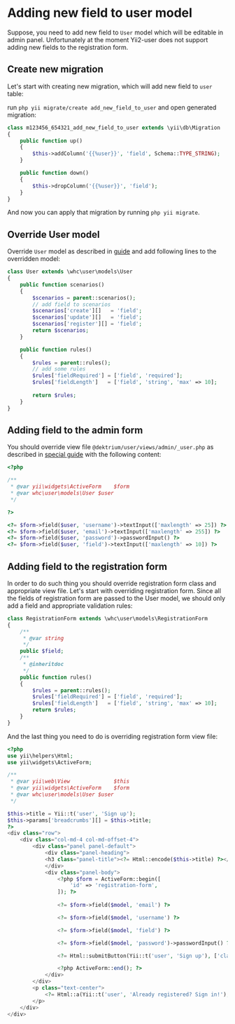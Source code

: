 # Adding new field to user model

Suppose, you need to add new field to `User` model which will be editable in
admin panel. Unfortunately at the moment Yii2-user does not support adding new
fields to the registration form.

## Create new migration

Let's start with creating new migration, which will add new field to `user` table:

run `php yii migrate/create add_new_field_to_user` and open generated migration:

```php
class m123456_654321_add_new_field_to_user extends \yii\db\Migration
{
    public function up()
    {
        $this->addColumn('{{%user}}', 'field', Schema::TYPE_STRING);
    }

    public function down()
    {
        $this->dropColumn('{{%user}}', 'field');
    }
}
```

And now you can apply that migration by running `php yii migrate`.

## Override User model

Override `User` model as described in [guide](overriding-models.md) and add following lines to the overridden model:

```php
class User extends \whc\user\models\User
{
    public function scenarios()
    {
        $scenarios = parent::scenarios();
        // add field to scenarios
        $scenarios['create'][]   = 'field';
        $scenarios['update'][]   = 'field';
        $scenarios['register'][] = 'field';
        return $scenarios;
    }

    public function rules()
    {
        $rules = parent::rules();
        // add some rules
        $rules['fieldRequired'] = ['field', 'required'];
        $rules['fieldLength']   = ['field', 'string', 'max' => 10];
        
        return $rules;
    }
}
```

## Adding field to the admin form

You should override view file `@dektrium/user/views/admin/_user.php` as described in [special guide](overriding-views.md)
with the following content:

```php
<?php

/**
 * @var yii\widgets\ActiveForm    $form
 * @var whc\user\models\User $user
 */

?>

<?= $form->field($user, 'username')->textInput(['maxlength' => 25]) ?>
<?= $form->field($user, 'email')->textInput(['maxlength' => 255]) ?>
<?= $form->field($user, 'password')->passwordInput() ?>
<?= $form->field($user, 'field')->textInput(['maxlength' => 10]) ?>
```

## Adding field to the registration form

In order to do such thing you should override registration form class and appropriate view file. Let's start with
overriding registration form. Since all the fields of registration form are passed to the User model, we should only add
a field and appropriate validation rules:

```php
class RegistrationForm extends \whc\user\models\RegistrationForm
{
    /**
     * @var string
     */
    public $field;
    /**
     * @inheritdoc
     */
    public function rules()
    {
        $rules = parent::rules();
        $rules['fieldRequired'] = ['field', 'required'];
        $rules['fieldLength']   = ['field', 'string', 'max' => 10];
        return $rules;
    }
}
```

And the last thing you need to do is overriding registration form view file:

```php
<?php
use yii\helpers\Html;
use yii\widgets\ActiveForm;

/**
 * @var yii\web\View              $this
 * @var yii\widgets\ActiveForm    $form
 * @var whc\user\models\User $user
 */

$this->title = Yii::t('user', 'Sign up');
$this->params['breadcrumbs'][] = $this->title;
?>
<div class="row">
    <div class="col-md-4 col-md-offset-4">
        <div class="panel panel-default">
            <div class="panel-heading">
            <h3 class="panel-title"><?= Html::encode($this->title) ?></h3>
            </div>
            <div class="panel-body">
                <?php $form = ActiveForm::begin([
                    'id' => 'registration-form',
                ]); ?>
                
                <?= $form->field($model, 'email') ?>

                <?= $form->field($model, 'username') ?>

                <?= $form->field($model, 'field') ?>

                <?= $form->field($model, 'password')->passwordInput() ?>

                <?= Html::submitButton(Yii::t('user', 'Sign up'), ['class' => 'btn btn-success btn-block']) ?>

                <?php ActiveForm::end(); ?>
            </div>
        </div>
        <p class="text-center">
            <?= Html::a(Yii::t('user', 'Already registered? Sign in!'), ['/user/security/login']) ?>
        </p>
    </div>
</div>
```